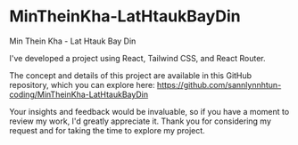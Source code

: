 # MinTheinKha-LatHtaukBayDin
Min Thein Kha - Lat Htauk Bay Din

I've developed a project using React, Tailwind CSS, and React Router.

The concept and details of this project are available in this GitHub repository, which you can explore here:
https://github.com/sannlynnhtun-coding/MinTheinKha-LatHtaukBayDin

Your insights and feedback would be invaluable, so if you have a moment to review my work, I'd greatly appreciate it. Thank you for considering my request and for taking the time to explore my project.
